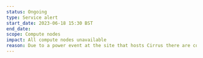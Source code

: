 ```yaml
---
status: Ongoing
type: Service alert
start_date: 2023-06-18 15:30 BST
end_date: 
scope: Compute nodes
impact: All compute nodes unavailable
reason: Due to a power event at the site that hosts Cirrus there are cooling issues that required the Cirrus compute nodes to be taken offline. 
---
```

